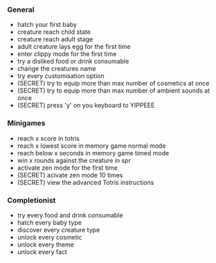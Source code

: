 ### General
- hatch your first baby
- creature reach child state
- creature reach adult stage
- adult creature lays egg for the first time
- enter clippy mode for the first time
- try a disliked food or drink consumable
- change the creatures name
- try every customisation option
- (SECRET) try to equip more than max number of cosmetics at once
- (SECRET) try to equip more than max number of ambient sounds at once
- (SECRET) press 'y' on you keyboard to YIPPEEE

### Minigames
- reach x score in totris
- reach x lowest score in memory game normal mode
- reach below x seconds in memory game timed mode
- win x rounds against the creature in spr
- activate zen mode for the first time
- (SECRET) acivate zen mode 10 times
- (SECRET) view the advanced Totris instructions

### Completionist
- try every food and drink consumable
- hatch every baby type
- discover every creature type
- unlock every cosmetic
- unlock every theme
- unlock every fact
